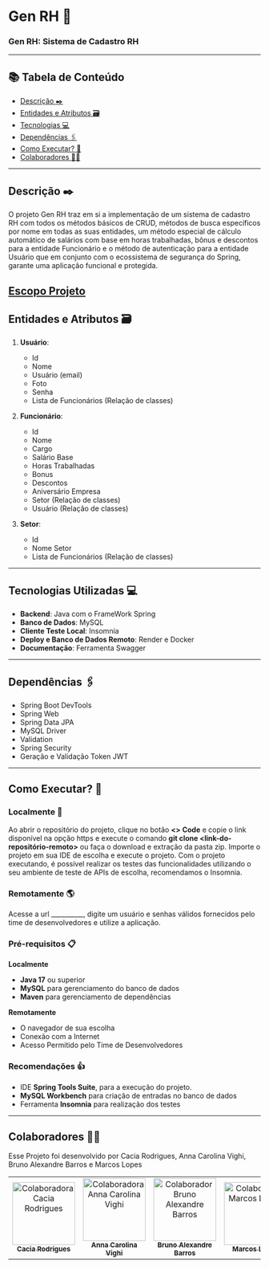 # Gen RH :bookmark_tabs:

### Gen RH: Sistema de Cadastro RH

---

## 📚 Tabela de Conteúdo
- [Descrição :black_nib:](#descrição-black_nib)
- [Entidades e Atributos :card_file_box:](#entidades-e-atributos-card_file_box)
- [Tecnologias :computer:](#tecnologias-utilizadas-computer)
- [Dependências :paperclips:](#dependências-paperclips)
- [Como Executar? :runner:](#como-executar-runner)
- [Colaboradores :technologist:](#colaboradores-technologist)

---

## Descrição :black_nib:
O projeto Gen RH traz em si a implementação de um sistema de cadastro RH com todos os métodos básicos de CRUD, métodos de busca específicos por nome em todas as suas entidades, um método especial de cálculo automático de salários com base em horas trabalhadas, bônus e descontos para a entidade Funcionário e o método de autenticação para a entidade Usuário que em conjunto com o ecossistema de segurança do Spring, garante uma aplicação funcional e protegida.

## [Escopo Projeto](docs/escopo-PI-desafio-03.docx)

## Entidades e Atributos :card_file_box:  
1. **Usuário**:
   - Id
   - Nome
   - Usuário (email)
   - Foto
   - Senha
   - Lista de Funcionários (Relação de classes)

2. **Funcionário**:
   - Id
   - Nome
   - Cargo
   - Salário Base
   - Horas Trabalhadas
   - Bonus
   - Descontos
   - Aniversário Empresa
   - Setor (Relação de classes)
   - Usuário (Relação de classes)

3. **Setor**:
   - Id
   - Nome Setor
   - Lista de Funcionários (Relação de classes)


---

##  Tecnologias Utilizadas :computer:
- **Backend**: Java com o FrameWork Spring
- **Banco de Dados**: MySQL
- **Cliente Teste Local**: Insomnia
- **Deploy e Banco de Dados Remoto**: Render e Docker
- **Documentação**: Ferramenta Swagger

---

## Dependências :paperclips:
  - Spring Boot DevTools
  - Spring Web
  - Spring Data JPA
  - MySQL Driver
  - Validation
  - Spring Security
  - Geração e Validação Token JWT

---

## Como Executar? :runner:
### Localmente :round_pushpin:
Ao abrir o repositório do projeto, clique no botão **<> Code** e copie o link disponível na opção https e execute o comando **git clone <link-do-repositório-remoto>** ou faça o download e extração da pasta zip. Importe o projeto em sua IDE de escolha e execute o projeto. Com o projeto executando, é possível realizar os testes das funcionalidades utilizando o seu ambiente de teste de APIs de escolha, recomendamos o Insomnia.

### Remotamente :earth_americas:
Acesse a url __________, digite um usuário e senhas válidos fornecidos pelo time de desenvolvedores e utilize a aplicação.

### Pré-requisitos :clipboard:
   **Localmente**
   - **Java 17** ou superior
   - **MySQL** para gerenciamento do banco de dados
   - **Maven** para gerenciamento de dependências
   
   **Remotamente**
   - O navegador de sua escolha
   - Conexão com a Internet
   - Acesso Permitido pelo Time de Desenvolvedores

### Recomendações :thumbsup:
   - IDE **Spring Tools Suite**, para a execução do projeto.
   - **MySQL Workbench** para criação de entradas no banco de dados
   - Ferramenta **Insomnia** para realização dos testes
     
---

## Colaboradores :technologist:
Esse Projeto foi desenvolvido por Cacia Rodrigues, Anna Carolina Vighi, Bruno Alexandre Barros e Marcos Lopes

<table>
  <tr>
    <td align="center">
      <a href="https://github.com/CaciaRodrigues">
        <img src="https://avatars.githubusercontent.com/u/98604798?v=4" width="125px;" alt="Colaboradora Cacia Rodrigues"/><br />
        <sub><b>Cacia Rodrigues</b></sub>
      </a>
    </td>
    <td align="center">
      <a href="https://github.com/annavighi">
        <img src="https://avatars.githubusercontent.com/u/180130500?v=4" width="125px;" alt="Colaboradora Anna Carolina Vighi"/><br />
        <sub><b>Anna Carolina Vighi</b></sub>
      </a>
    </td>
        <td align="center">
      <a href="https://github.com/brunoalexb">
        <img src="https://avatars.githubusercontent.com/u/88696076?v=4" width="125px;" alt="Colaborador Bruno Alexandre Barros"/><br />
        <sub><b>Bruno Alexandre Barros</b></sub>
      </a>
    </td>
          <td align="center">
      <a href="https://github.com/marcoslopesdev">
        <img src="https://avatars.githubusercontent.com/u/110929754?v=4" width="125px;" alt="Colaborador Marcos Lopes"/><br />
        <sub><b>Marcos Lopes</b></sub>
      </a>
    </td>
  </tr>
</table>
